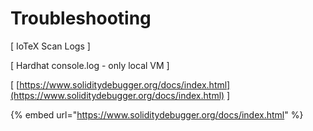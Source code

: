 # Troubleshooting

\[ IoTeX Scan Logs ]

\[ Hardhat console.log - only local VM ]

\[ [https://www.soliditydebugger.org/docs/index.html](https://www.soliditydebugger.org/docs/index.html) ]

{% embed url="https://www.soliditydebugger.org/docs/index.html" %}
